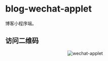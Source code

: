 # blog-wechat-applet
博客小程序端。

## 访问二维码

<p align="center">
    <img alt="wechat-applet" src="https://zblog-images.oss-cn-hangzhou.aliyuncs.com/wechat-applet.jpg">
</p>